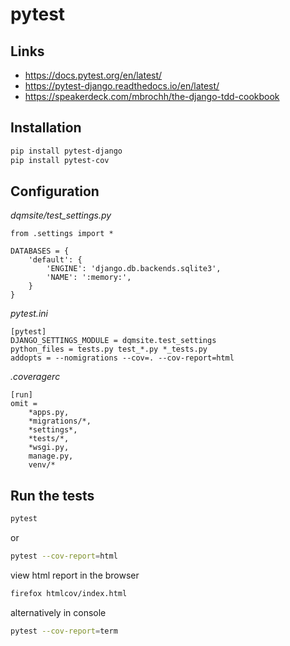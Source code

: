 # pytest
## Links

 * https://docs.pytest.org/en/latest/
 * https://pytest-django.readthedocs.io/en/latest/
 * https://speakerdeck.com/mbrochh/the-django-tdd-cookbook

## Installation

```bash
pip install pytest-django
pip install pytest-cov
```

## Configuration

*dqmsite/test_settings.py*
```
from .settings import *

DATABASES = {
    'default': {
        'ENGINE': 'django.db.backends.sqlite3',
        'NAME': ':memory:',
    }
}
```

*pytest.ini*
```
[pytest]
DJANGO_SETTINGS_MODULE = dqmsite.test_settings
python_files = tests.py test_*.py *_tests.py
addopts = --nomigrations --cov=. --cov-report=html
```

*.coveragerc*
```
[run]
omit =
    *apps.py,
    *migrations/*,
    *settings*,
    *tests/*,
    *wsgi.py,
    manage.py,
    venv/*
```

## Run the tests

```bash
pytest
```
or 

```bash
pytest --cov-report=html
```

view html report in the browser

```bash
firefox htmlcov/index.html 
```

alternatively in console

```bash
pytest --cov-report=term
```